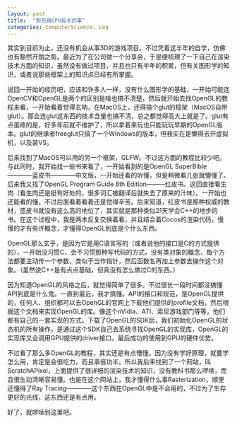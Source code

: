 ```yaml
---
layout: post
title:  "那些跟GPU有关的事"
categories: ComputerScience, Log
---
```


其实到目前为止，还没有机会从事3D的游戏项目。不过凭着这半年的自学，仿佛也有豁然开朗之势。最近为了在公司做一个分享会，于是便梳理了一下自己在渲染技术方面的知识，虽然没有做过项目，并且也只有半年的积累，但有关图形学的知识，或者说那些框架上的知识点已经有所掌握。

说回一开始的经历吧，应该和许多人一样，没有什么图形学的基础，一开始可能连OpenCV和OpenGL是两个的区别是啥也搞不清楚，然后就开始去找OpenGL的教程来看，一开始看着觉得玄呐，在MacOS上，还得搞个glut的框架（MacOS自带glut）。那会连glut这东西的技术含量也搞不清，总之都觉得高大上就是了。glut有点蛋疼的是，好多年前就不维护了，所以拿着来玩也只能玩玩早期的OpenGL版本。glut的继承者freeglut只搞了一个Windows的版本，但我实在是懒得去开虚拟机，以及装VS。

后来找到了MacOS可以用的另一个框架，GLFW。不过这方面的教程比较少吧。与此同时，我开始找一些书来看了，一开始看到的是OpenGL SuperBible————蓝皮书————中文版，一开始还看的听懂，但是稍微看几张就懵懂了。后来我又找了OpenGL Program Guide 8th Edition———红皮书。这回直接看生肉（看生肉还是挺有好处的，很多词汇被翻译后就失去了原来的汁味）。一开始也还能看的懂，不过后面看着看着还是觉得辛苦。后来知道，红皮书是那种权威的教材，蓝皮书就没有这么高的地位了，其实就是那种类似21天学会C++的地步的书。在这个过程中，我是两本反复交换着看，并且结合着Cocos的渲染代码，慢慢的才有些许概念，才懂得OpenGL到底是个什么东西。

OpenGL那么玄乎，是因为它是用C语言写的（或者说他的接口是C的方式提供的），一开始没习惯C，会不习惯那种写代码的方式，没有类对象的概念，每个方法都要主动传一个参数，类似于当作指针，然后函数名再加上参数去操作这个对象。（虽然说C++是有点点基础，但真没有怎么做过C的东西。）

因为知道OpenGL的风格之后，就觉得简单了很多。不过很长一段时间都没搞懂API到底是什么鬼。一直到最近，我才搞懂。API的接口和规范，是OpenGL提供的，任何人、组织都可以去OpenGL的官网上下载他们提供的profile文档，然后根据这个文档来实现OpenGL的库。像这个nVidia、ATI、索尼游戏部门等等，他们都有自己的一套实现的方式。下载了OpenGL的SDK后，我们初始化OpenGL的状态机的所有操作，是通过这个SDK自己去系统寻找OpenGL的实现库，OpenGL的实现库又会调用GPU提供的driver接口，最后成功的使用到GPU的硬件优势。

不过看了那么多OpenGL的教程，其实还是有点懵懂。因为没有学好原理，就要学怎么用，肯定是会很吃力，而且事倍功半。所以我后来找到了一个网站，叫ScratchAPixel，上面提供了很详细的渲染技术的知识，没有教科书那么啰嗦，而且很生动清晰容易懂。也是在这个网站上，我才懂得什么事Rasterization，顺便还懂得了Ray Tracing————这个东西在OpenGL中是不会用的，不过为了生存更好的光线，这东西还是有点用。

好了，就啰嗦到这里吧。